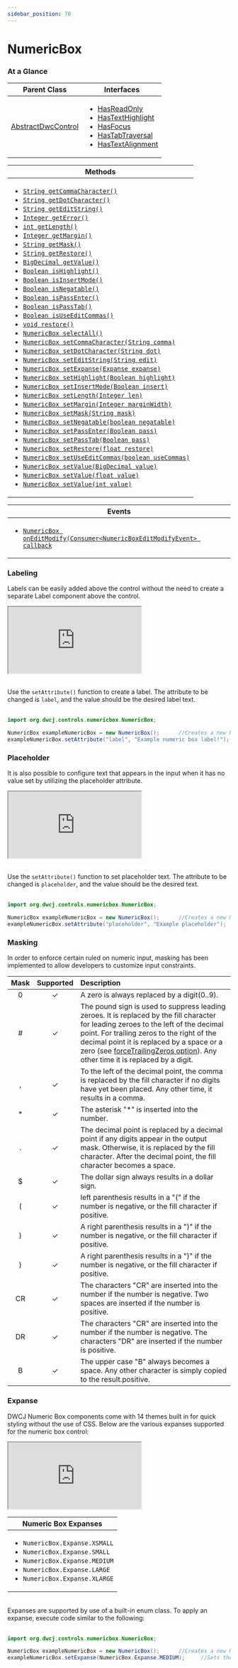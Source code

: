 ```yaml
---
sidebar_position: 70
---
```


# NumericBox

### At a Glance

|Parent Class| Interfaces |
|------------|------------|
|[AbstractDwcControl](#)| <ul><li>[HasReadOnly](#)</li><li>[HasTextHighlight](#)</li><li>[HasFocus](#)</li><li>[HasTabTraversal](#)</li><li>[HasTextAlignment](#)</li></ul>|

| Methods |
|------------|
| <ul><li>[`String getCommaCharacter()`](#)</li><li>[`String getDotCharacter()`](#)</li><li>[`String getEditString()`](#)</li><li>[`Integer getError()`](#)</li><li>[`int getLength()`](#)</li><li>[`Integer getMargin()`](#)</li><li>[`String getMask()`](#)</li><li>[`String getRestore()`](#)</li><li>[`BigDecimal getValue()`](#)</li><li>[`Boolean isHighlight()`](#)</li><li>[`Boolean isInsertMode()`](#)</li><li>[`Boolean isNegatable()`](#)</li><li>[`Boolean isPassEnter()`](#)</li><li>[`Boolean isPassTab()`](#)</li><li>[`Boolean isUseEditCommas()`](#)</li><li>[`void restore()`](#)</li><li>[`NumericBox selectAll()`](#)</li><li>[`NumericBox setCommaCharacter(String comma)`](#)</li><li>[`NumericBox setDotCharacter(String dot)`](#)</li><li>[`NumericBox setEditString(String edit)`](#)</li><li>[`NumericBox setExpanse(Expanse expanse)`](#)</li><li>[`NumericBox setHighlight(Boolean highlight)`](#)</li><li>[`NumericBox setInsertMode(Boolean insert)`](#)</li><li>[`NumericBox setLength(Integer len)`](#)</li><li>[`NumericBox setMargin(Integer marginWidth)`](#)</li><li>[`NumericBox setMask(String mask)`](#)</li><li>[`NumericBox setNegatable(boolean negatable)`](#)</li><li>[`NumericBox setPassEnter(Boolean pass)`](#)</li><li>[`NumericBox setPassTab(Boolean pass)`](#)</li><li>[`NumericBox setRestore(float restore)`](#)</li><li>[`NumericBox setUseEditCommas(boolean useCommas)`](#)</li><li>[`NumericBox setValue(BigDecimal value)`](#)</li><li>[`NumericBox setValue(float value)`](#)</li><li>[`NumericBox setValue(int value)`](#)</li></ul>|


| Events |
|------------|
| <ul><li>[`NumericBox onEditModify(Consumer<NumericBoxEditModifyEvent> callback`](#)</li></ul> |

### Labeling

Labels can be easily added above the control without the need to create a separate Label component above the control. 

<iframe 
loading="lazy"
src='http://localhost:8888/webapp/dwcj_control_demos?class=org.dwcj.control_demos.numericboxdemos.NumericboxLabel' 
style={{"width": "100%", "height":"170px"}}></iframe><br/><br />

Use the `setAttribute()` function to create a label. The attribute to be changed is `label`, and the value should be the desired label text.  <br/><br />

```java
import org.dwcj.controls.numericbox.NumericBox;

NumericBox exampleNumericBox = new NumericBox();      //Creates a new NumericBox
exampleNumericBox.setAttribute("label", "Example numeric box label!");     //Gives the numeric box a label with the provided text
```

### Placeholder

It is also possible to configure text that appears in the input when it has no value set by utilizing the placeholder attribute.

<iframe 
loading="lazy"
src='http://localhost:8888/webapp/dwcj_control_demos?class=org.dwcj.control_demos.numericboxdemos.NumericboxPlaceholder' 
style={{"width": "100%", "height":"170px"}}></iframe><br/><br />

Use the `setAttribute()` function to set placeholder text. The attribute to be changed is `placeholder`, and the value should be the desired text.  <br/><br />

```java
import org.dwcj.controls.numericbox.NumericBox;

NumericBox exampleNumericBox = new NumericBox();      //Creates a new NumericBox
exampleNumericBox.setAttribute("placeholder", "Example placeholder");     //Gives the numeric box a label with the provided text
```

### Masking

In order to enforce certain ruled on numeric input, masking has been implemented to allow developers to customize input constraints.

<table>
    <thead>
    <tr>
        <th align="center">Mask</th>
        <th align="center">Supported</th>
        <th align="left">Description</th>
    </tr>
    </thead>
    <tbody>
    <tr>
        <td align="center">0</td>
        <td align="center">✓</td>
        <td align="left">A zero is always replaced by a digit(0..9).</td>
    </tr>
    <tr>
        <td align="center">#</td>
        <td align="center">✓</td>
        <td align="left">The pound sign is used to suppress leading zeroes. It is replaced by the fill character for leading zeroes to the left of the decimal point. For trailing zeros to the right of the decimal point it is replaced by a space or a zero (see <a href="https://basishub.github.io/bbj-masks/docs/api/class/src/NumberMask/NumberMask.js~NumberMask.html" rel="nofollow">forceTrailingZeros option</a>). Any other time it is replaced by a digit.</td>
    </tr>
    <tr>
        <td align="center">,</td>
        <td align="center">✓</td>
        <td align="left">To the left of the decimal point, the comma is replaced by the fill character if no digits have yet been placed. Any other time, it results in a comma.</td>
    </tr>
    <tr>
        <td align="center">*</td>
        <td align="center">✓</td>
        <td align="left">The asterisk "*" is inserted into the number.</td>
    </tr>
    <tr>
        <td align="center">.</td>
        <td align="center">✓</td>
        <td align="left">The decimal point is replaced by a decimal point if any digits appear in the output mask. Otherwise, it is replaced by the fill character. After the decimal point, the fill character becomes a space.</td>
    </tr>
    <tr>
        <td align="center">$</td>
        <td align="center">✓</td>
        <td align="left">The dollar sign always results in a dollar sign.</td>
    </tr>
    <tr>
        <td align="center">(</td>
        <td align="center">✓</td>
        <td align="left">left parenthesis results in a "(" if the number is negative, or the fill character if positive.</td>
    </tr>
    <tr>
        <td align="center">)</td>
        <td align="center">✓</td>
        <td align="left">A right parenthesis results in a ")" if the number is negative, or the fill character if positive.</td>
    </tr>
    <tr>
        <td align="center">)</td>
        <td align="center">✓</td>
        <td align="left">A right parenthesis results in a ")" if the number is negative, or the fill character if positive.</td>
    </tr>
    <tr>
        <td align="center">CR</td>
        <td align="center">✓</td>
        <td align="left">The characters "CR" are inserted into the number if the number is negative. Two spaces are inserted if the number is positive.</td>
    </tr>
    <tr>
        <td align="center">DR</td>
        <td align="center">✓</td>
        <td align="left">The characters "CR" are inserted into the number if the number is negative. The characters "DR" are inserted if the number is positive.</td>
    </tr>
    <tr>
        <td align="center">B</td>
        <td align="center">✓</td>
        <td align="left">The upper case "B" always becomes a space. Any other character is simply copied to the result.positive.</td>
    </tr>
    </tbody>
</table>

### Expanse

DWCJ Numeric Box components come with 14 themes built in for quick styling without the use of CSS.
Below are the various expanses supported for the numeric box control: <br/>

<iframe 
loading="lazy"
src='http://localhost:8888/webapp/dwcj_control_demos?class=org.dwcj.control_demos.numericboxdemos.NumericboxExpanses' 
style={{"width": "100%", "height":"125px"}}></iframe><br/>

|Numeric Box Expanses|
|-|
|<ul><li>```NumericBox.Expanse.XSMALL```</li><li>```NumericBox.Expanse.SMALL```</li><li>```NumericBox.Expanse.MEDIUM```</li><li>```NumericBox.Expanse.LARGE```</li><li>```NumericBox.Expanse.XLARGE```</li></ul>|

<br/>Expanses are supported by use of a built-in enum class. To apply an expanse, execute code similar to the following: <br/><br />

```java
import org.dwcj.controls.numericbox.NumericBox;

NumericBox exampleNumericBox = new NumericBox();      //Creates a new NumericBox
exampleNumericBox.setExpanse(NumericBox.Expanse.MEDIUM);     //Sets the numeric box's expanse to the medium size.
```
